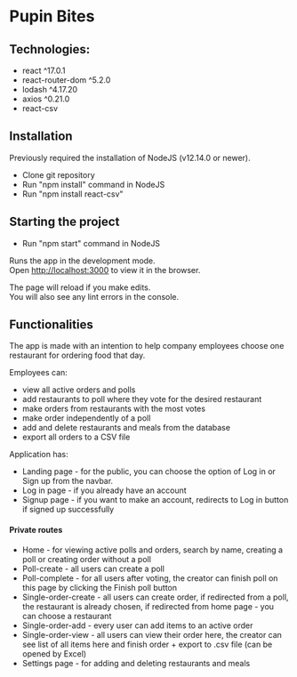 
# Pupin Bites

## Technologies:

- react ^17.0.1
- react-router-dom ^5.2.0
- lodash ^4.17.20
- axios ^0.21.0
- react-csv

## Installation

Previously required the installation of NodeJS (v12.14.0 or newer).

- Clone git repository
- Run "npm install" command in NodeJS
- Run "npm install react-csv"

## Starting the project

- Run "npm start" command in NodeJS

Runs the app in the development mode.\
Open [http://localhost:3000](http://localhost:3000) to view it in the browser.

The page will reload if you make edits.\
You will also see any lint errors in the console.

## Functionalities

The app is made with an intention to help company employees choose one restaurant for ordering food that day.

Employees can:
- view all active orders and polls
- add restaurants to poll where they vote for the desired restaurant
- make orders from restaurants with the most votes
- make order independently of a poll
- add and delete restaurants and meals from the database
- export all orders to a CSV file

Application has:
- Landing page - for the public, you can choose the option of Log in or Sign up from the navbar.
- Log in page - if you already have an account
- Signup page - if you want to make an account, redirects to Log in button if signed up successfully

 #### Private routes
- Home - for viewing active polls and orders, search by name, creating a poll or creating order without a poll
- Poll-create - all users can create a poll
- Poll-complete - for all users after voting, the creator can finish poll on this page by clicking the Finish poll button
- Single-order-create - all users can create order, if redirected from a poll, the restaurant is already chosen, if redirected from home page - you can choose a restaurant
- Single-order-add - every user can add items to an active order
- Single-order-view - all users can view their order here, the creator can see list of all items here and finish order + export to .csv file (can be opened by Excel)
- Settings page - for adding and deleting restaurants and meals


